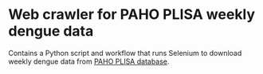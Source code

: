 # Web crawler for PAHO PLISA weekly dengue data

Contains a Python script and workflow that runs Selenium to download weekly dengue data from [PAHO PLISA database](https://www3.paho.org/data/index.php/en/mnu-topics/indicadores-dengue-en/dengue-nacional-en/252-dengue-pais-ano-en.html).
